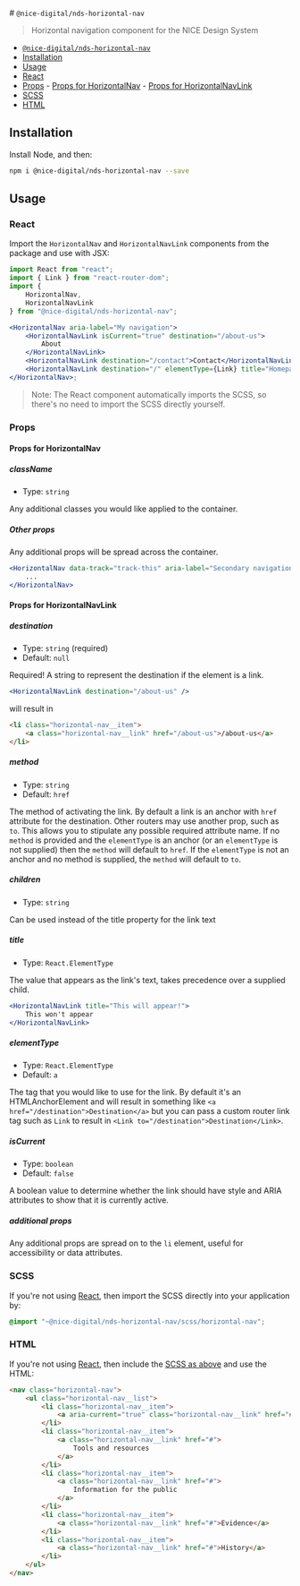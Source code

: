 ﻿﻿# `@nice-digital/nds-horizontal-nav`

> Horizontal navigation component for the NICE Design System

- [`@nice-digital/nds-horizontal-nav`](#nice-digitalhorizontalnav)
- [Installation](#installation)
- [Usage](#usage)
- [React](#react)
- [Props](#props) - [Props for HorizontalNav](#props-for-horizontalnav) - [Props for HorizontalNavLink](#props-for-horizontalnavlink)
- [SCSS](#scss)
- [HTML](#html)

## Installation

Install Node, and then:

```sh
npm i @nice-digital/nds-horizontal-nav --save
```

## Usage

### React

Import the `HorizontalNav` and `HorizontalNavLink` components from the package and use with JSX:

```jsx
import React from "react";
import { Link } from "react-router-dom";
import {
	HorizontalNav,
	HorizontalNavLink
} from "@nice-digital/nds-horizontal-nav";

<HorizontalNav aria-label="My navigation">
	<HorizontalNavLink isCurrent="true" destination="/about-us">
		About
	</HorizontalNavLink>
	<HorizontalNavLink destination="/contact">Contact</HorizontalNavLink>
	<HorizontalNavLink destination="/" elementType={Link} title="Homepage" />
</HorizontalNav>;
```

> Note: The React component automatically imports the SCSS, so there's no need to import the SCSS directly yourself.

### Props

#### Props for HorizontalNav

##### className

- Type: `string`

Any additional classes you would like applied to the container.

##### Other props

Any additional props will be spread across the container.

```jsx
<HorizontalNav data-track="track-this" aria-label="Secondary navigation">
	...
</HorizontalNav>
```

#### Props for HorizontalNavLink

##### destination

- Type: `string` (required)
- Default: `null`

Required! A string to represent the destination if the element is a link.

```jsx
<HorizontalNavLink destination="/about-us" />
```

will result in

```html
<li class="horizontal-nav__item">
	<a class="horizontal-nav__link" href="/about-us">/about-us</a>
</li>
```

##### method

- Type: `string`
- Default: `href`

The method of activating the link. By default a link is an anchor with `href` attribute for the destination. Other routers may use another prop, such as `to`. This allows you to stipulate any possible required attribute name. If no `method` is provided and the `elementType` is an anchor (or an `elementType` is not supplied) then the `method` will default to `href`. If the `elementType` is not an anchor and no method is supplied, the `method` will default to `to`.

##### children

- Type: `string`

Can be used instead of the title property for the link text

##### title

- Type: `React.ElementType`

The value that appears as the link's text, takes precedence over a supplied child.

```jsx
<HorizontalNavLink title="This will appear!">
	This won't appear
</HorizontalNavLink>
```

##### elementType

- Type: `React.ElementType`
- Default: `a`

The tag that you would like to use for the link. By default it's an HTMLAnchorElement and will result in something like `<a href="/destination">Destination</a>` but you can pass a custom router link tag such as `Link` to result in `<Link to="/destination">Destination</Link>`.

##### isCurrent

- Type: `boolean`
- Default: `false`

A boolean value to determine whether the link should have style and ARIA attributes to show that it is currently active.

##### additional props

Any additional props are spread on to the `li` element, useful for accessibility or data attributes.

### SCSS

If you're not using [React](#react), then import the SCSS directly into your application by:

```scss
@import "~@nice-digital/nds-horizontal-nav/scss/horizontal-nav";
```

### HTML

If you're not using [React](#react), then include the [SCSS as above](#scss) and use the HTML:

```html
<nav class="horizontal-nav">
	<ul class="horizontal-nav__list">
		<li class="horizontal-nav__item">
			<a aria-current="true" class="horizontal-nav__link" href="#">Guidance</a>
		</li>
		<li class="horizontal-nav__item">
			<a class="horizontal-nav__link" href="#">
				Tools and resources
			</a>
		</li>
		<li class="horizontal-nav__item">
			<a class="horizontal-nav__link" href="#">
				Information for the public
			</a>
		</li>
		<li class="horizontal-nav__item">
			<a class="horizontal-nav__link" href="#">Evidence</a>
		</li>
		<li class="horizontal-nav__item">
			<a class="horizontal-nav__link" href="#">History</a>
		</li>
	</ul>
</nav>
```
